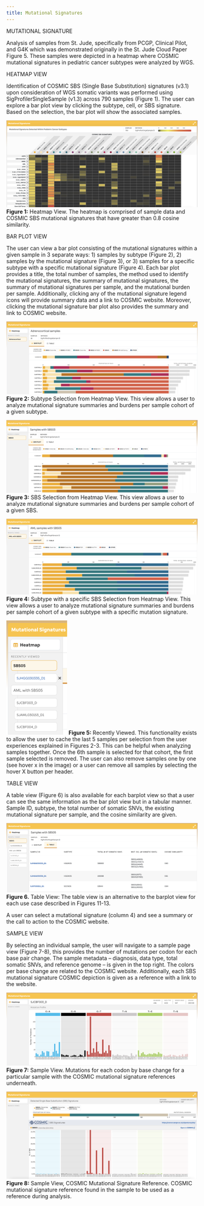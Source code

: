 ```yaml
---
title: Mutational Signatures
---
```


MUTATIONAL SIGNATURE 

Analysis of samples from St. Jude, specifically from PCGP, Clinical Pilot, and G4K which was demonstrated originally in the St. Jude Cloud Paper Figure 5. These samples were depicted in a heatmap where COSMIC mutational signatures in pediatric cancer subtypes were analyzed by WGS.  


HEATMAP VIEW 

Identification of COSMIC SBS (Single Base Substitution) signatures (v3.1) upon consideration of WGS somatic variants was performed using SigProfilerSingleSample (v1.3) across 790 samples (Figure 1). The user can explore a bar plot view by clicking the subtype, cell, or SBS signature. Based on the selection, the bar plot will show the associated samples.  


![](./Heatmap.png)
**Figure 1:** Heatmap View. The heatmap is comprised of sample data and COSMIC SBS mutational signatures that have greater than 0.8 cosine similarity.  



BAR PLOT VIEW 

The user can view a bar plot consisting of the mutational signatures within a given sample in 3 separate ways: 1) samples by subtype (Figure 2), 2) samples by the mutational signature (Figure 3), or 3) samples for a specific subtype with a specific mutational signature (Figure 4). Each bar plot provides a title, the total number of samples, the method used to identify the mutational signatures, the summary of mutational signatures, the summary of mutational signatures per sample, and the mutational burden per sample. Additionally, clicking any of the mutational signature legend icons will provide summary data and a link to COSMIC website. Moreover, clicking the mutational signature bar plot also provides the summary and link to COSMIC website.  

 


![](./subtype_barplot.png)
**Figure 2:** Subtype Selection from Heatmap View. This view allows a user to analyze mutational signature summaries and burdens per sample cohort of a given subtype. 




![](./SBS_barplot.png)
**Figure 3:** SBS Selection from Heatmap View. This view allows a user to analyze mutational signature summaries and burdens per sample cohort of a given SBS. 




![](./subtype_sbs_barplot.png)
**Figure 4:** Subtype with a specific SBS Selection from Heatmap View. This view allows a user to analyze mutational signature summaries and burdens per sample cohort of a given subtype with a specific mutation signature. 






![](./recently_viewed.png)
**Figure 5:** Recently Viewed. This functionality exists to allow the user to cache the last 5 samples per selection from the user experiences explained in Figures 2-3. This can be helpful when analyzing samples together. Once the 6th sample is selected for that cohort, the first sample selected is removed. The user can also remove samples one by one (see hover x in the image) or a user can remove all samples by selecting the hover X button per header.

 

TABLE VIEW 



A table view (Figure 6) is also available for each barplot view so that a user can see the same information as the bar plot view but in a tabular manner. Sample ID, subtype, the total number of somatic SNVs, the existing mutational signature per sample, and the cosine similarity are given.

 


![](./table_view.png)
**Figure 6.** Table View: The table view is an alternative to the barplot view for each use case described in Figures 11-13.



A user can select a mutational signature (column 4) and see a summary or the call to action to the COSMIC website. 

 

SAMPLE VIEW 

By selecting an individual sample, the user will navigate to a sample page view (Figure 7-8), this provides the number of mutations per codon for each base pair change. The sample metadata – diagnosis, data type, total somatic SNVs, and reference genome – is given in the top right. The colors per base change are related to the COSMIC website. Additionally, each SBS mutational signature COSMIC depiction is given as a reference with a link to the website.

 
![](./sample_view.png)
**Figure 7:** Sample View. Mutations for each codon by base change for a particular sample with the COSMIC mutational signature references underneath.   




![](./sample_view_cosmic.png)
**Figure 8:** Sample View, COSMIC Mutational Signature Reference. COSMIC mutational signature reference found in the sample to be used as a reference during analysis.  